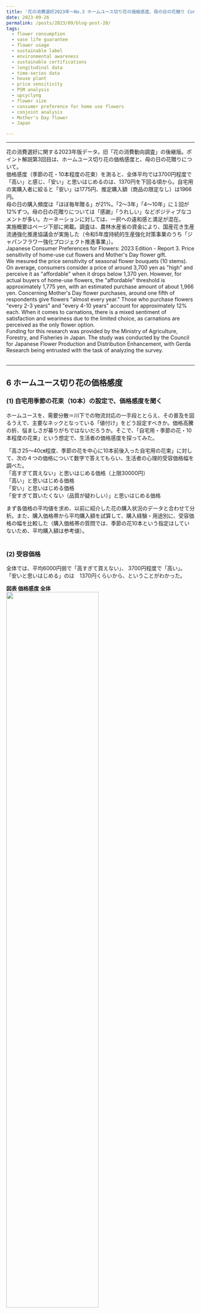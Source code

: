 ```yaml
---
title: '花の消費選好2023年～No.3 ホームユース切り花の価格感度、母の日の花贈り Consumer Preferences for Flowers Japan 2023 - No.3 Price sensitivity for home use cut flowers and Mothers Day flower gift'  
date: 2023-09-26
permalink: /posts/2023/09/blog-post-20/
tags:
  - flower consumption
  - vase life guarantee
  - flower usage
  - sustainable label
  - environmental awareness
  - sustainable certifications
  - longitudinal data
  - time-series data
  - house plant
  - price sensitivity
  - PSM analysis
  - upcyclyng
  - flower size
  - consumer preference for home use flowers
  - conjoint analysis
  - Mother's Day flower
  - Japan  

---
```

___

花の消費選好に関する2023年版データ。旧「花の消費動向調査」の後継版。ポイント解説第3回目は、ホームユース切り花の価格感度と、母の日の花贈りについて。    
価格感度（季節の花・10本程度の花束）を測ると、全体平均では3700円程度で「高い」と感じ、「安い」と思いはじめるのは、1370円を下回る頃から。自宅用の実購入者に絞ると「安い」は1775円、推定購入額（商品の限定なし）は1966円。  
母の日の購入頻度は「ほぼ毎年贈る」が21%。「2～3年」「4～10年」に１回が 12%ずつ。母の日の花贈りについては「感謝」「うれしい」などポジティブなコメントが多い。カーネーションに対しては、一択への違和感と満足が混在。  
実施概要はページ下部に掲載。調査は、農林水産省の資金により、国産花き生産流通強化推進協議会が実施した（令和5年度持続的生産強化対策事業のうち「ジャパンフラワー強化プロジェクト推進事業」）。  
Japanese Consumer Preferences for Flowers: 2023 Edition - Report 3. Price sensitivity of home-use cut flowers and Mother's Day flower gift.  
We mesured the price sensitivity of seasonal flower bouquets (10 stems).  On average, consumers consider a price of around 3,700 yen as "high" and perceive it as "affordable" when it drops below 1,370 yen. However, for actual buyers of home-use flowers, the "affordable" threshold is approximately 1,775 yen, with an estimated purchase amount of about 1,966 yen.  Concerning Mother's Day flower purchases, around one fifth of respondents give flowers "almost every year." Those who purchase flowers "every 2-3 years" and "every 4-10 years" account for approximately 12% each.  When it comes to carnations, there is a mixed sentiment of satisfaction and weariness due to the limited choice, as carnations are perceived as the only flower option.   
Funding for this research was provided by the Ministry of Agriculture, Forestry, and Fisheries in Japan. The study was conducted by the Council for Japanese Flower Production and Distribution Enhancement, with Gerda Research being entrusted with the task of analyzing the survey.  
<br>
***

## 6 ホームユース切り花の価格感度 
### (1) 自宅用季節の花束（10本）の設定で、価格感度を聞く　  
ホームユースを、需要分散＝川下での物流対応の一手段ととらえ、その普及を図るうえで、主要なネックとなっている「値付け」をどう設定すべきか。価格高騰の折、悩ましさが募りがちではないだろうか。そこで、「自宅用・季節の花・10本程度の花束」という想定で、生活者の価格感度を探ってみた。  

「高さ25～40㎝程度、季節の花を中心に10本前後入った自宅用の花束」に対して、次の４つの価格について数字で答えてもらい、生活者の心理的受容価格幅を調べた。  
「高すぎて買えない」と思いはじめる価格（上限30000円）  
「高い」と思いはじめる価格  
「安い」と思いはじめる価格  
「安すぎて買いたくない（品質が疑わしい）」と思いはじめる価格  

 まず各価格の平均値を求め、以前に紹介した花の購入状況のデータと合わせて分析。また、購入価格帯から平均購入額を試算して、購入経験・用途別に、受容価格の幅を比較した（購入価格帯の質問では、季節の花10本という指定はしていないため、平均購入額は参考値）。  
<br>

### (2) 受容価格
全体では、平均6000円弱で「高すぎて買えない」、
3700円程度で「高い」。  
「安いと思いはじめる」のは　1370円くらいから、ということがわかった。  
  
**図表 価格感度 全体**  
<img src="https://github.com/gerdaresearch/gerdaresearch.github.io/assets/90994591/e6732eeb-f13f-479e-9f11-c0b6e8d9de1b" width="70%" height="70%">
<br>

自宅用の花の実購入者に絞ると、もう少し許容範囲が上で、平均購入額は1966円となり、「安い」と思う価格＝1775円を1割程度上回る額を払ったようである。ただし、平均購入額については参考値としたい。値は購入価格帯の質問から計算しており、そこでは「季節の花10本」という限定はないからである。  

一方、「安い」と思いはじめる平均額は、この1年花を買っていない人では 1250円、花を買ったことのない人では 980円で、実購入者より500～800円程度低い。想定購入額は、それぞれ、1036円、1171円（10000円以上の外れ値を除くと865円）となる。 
いま花を買っていない「未顧客」向けには、「安い」を若干下回る価格でお買い得感を持たせないと、手が出にくいかもしれない。  
<br>

**図表 購入経験別　価格感度**  
![Fig2_price_figure](https://github.com/gerdaresearch/gerdaresearch.github.io/assets/90994591/72f2950c-bebf-44cc-ba3f-d13099bdf113)

<br>

### (3) PSM（価格感度測定）
この設問では、PSM（Price Sensitivity Measurement（価格感度測定））の枠組みを援用した。PSMは価格受容性調査の一つで、メーカーや小売で、値付けや価格戦略において、非常に普及しているマーケティング・リサーチ手法である。  
PSMでは、商品・サービスについて、生活者の「内的参照価格」を探り、商品・サービスに対する許容額の「幅」を推測する。
PSMで指標とされる4つの価格を、以下に掲げる。いずれも、「高すぎる」「高い」「安い」「安すぎる」のうち2つの線が交わる交点にあり、プライシング（値付け）の際に考慮すべき次元を表す。  
<br>

**図表 値付け時に考慮すべき4つの次元**

<img src="https://github.com/gerdaresearch/gerdaresearch.github.io/assets/90994591/127b014b-561d-43d4-a07a-152f237889e5" width="70%" height="70%">
<br>
<br>

「最適価格」（「高すぎる」と「安すぎる」の交点）は、高すぎも安すぎもしない、つまり、お客さんにとって、価格面での拒否感が最小になる地点である。ただ、利益が上がる点かどうかは、別の問題である。  

「妥協価格」は、そのカテゴリーの商品の相場感に近い。「この品なら、これくらいするものだろう」と、お客さんが心理的に妥協する価格。図表はインテージのシステムの計算で、特に妥協価格では、安い、高い双方が競り合う、生活者の心理の曖昧さを織り込んだ表現になっていることに注意。   
自宅用の花の実購入者を対象にしたグラフでは、平均購入額は1970円で、「最適価格」（1390円）と「妥協価格」（2270円）の間に位置している。縦軸は累積％で、x軸の値に至るまでの選択率の累積値を表す。  

「下限価格」（1010円）は、「高い」と「安すぎる」の交点で、この金額を下回るにつれて、品質への不安が優勢になっていく。図では、最適価格を下回ったところで、それまで1割もいなかった「安すぎて買いたくない」が（左上にむかって）急増し、「下限価格」を下回ると（だいたい1000円以下）、うなぎ登りに「買いたくない」が増していく様子がわかるだろう。  

「上限価格」（3900円）は、「高すぎる」と「安い」の均衡点である。これ以上の価格では「高すぎる」が急上昇し、量はさばけなくなる。スペックを上げても購入されなくなっていく閾値なので、全体の売上の最大化を考えれば、価格政策的に「上限」になるという理屈である。  
ただし、これは一般論にすぎない。供給そのものが限られている場合、レアもの、特別な新商品、ブランド品など、意図的にこの額より上回る値付けをして、プレミアム感を出すという価格戦略も選択肢である。供給が絞られ、かつ魅力ある商品なら、上限価格を超えても「高すぎて買えない」とは思わない顧客層はいるので、この人たちにフォーカスした値付けをすればよい。  

価格感度は、店のステータスや業態によっても異なると考えられるので、顧客の利用状況の調査で業態・店舗別に同じ質問をしてみると、興味深い結果になるかもしれない。  

<br>

**図表 PSM　最適・妥協・上限・下限価格 自宅用の花 購入者**  

![Fig4_PSM_buyer_intage](https://github.com/gerdaresearch/gerdaresearch.github.io/assets/90994591/5ef09301-d22e-495b-a41b-2871274cde4e)

<br>


## 7. 母の日の花贈り経験
### (1) 母の日の花贈り頻度  
需要（物流）が集中する典型的物日として、「母の日」に注目し、購入頻度と生活者の感じ方を聞いてみた。  
母の日の花贈り頻度は、「ほぼ毎年贈る」が全体の21%。ついで、「2～3年に1回」と「4～10年に１回」が1割台でほぼ並ぶ。  
全体の15%は、「贈らない・贈れない」（母親が存在しない、贈っても拒否されたなど）。  

**図表 母の日の花贈り 頻度**  

<img src="https://github.com/gerdaresearch/gerdaresearch.github.io/assets/90994591/c1ded791-6b53-4820-a127-80e9e80c45b4" width="70%" height="70%">
<br>
<br>


### (2) 母の日の花贈り 経験と意見（自由回答から）
母の日と花について、自由回答を分類した。

一番多いのは「なし・特になし」139人。具体的な書き込みでは、最多が「感謝」48人、「喜ばれる」44人、「いいこと」（31名）など。  
カーネーションについては、シンプルに肯定的に受け入れている人たちと、「一択に違和感」「カーネーションや紫陽花以外を選ぶ」など、飽和感漂うコメントが混在している。ただし、カーネーションは定番で選びやすく、満足している人は、特に意見をしないサイレント・マジョリティであるかもしれない。  
贈られる側の世話の手間を考慮して、「枯れる・世話が大変」（22人）と考える人たちもいる。「喜ばれない」ため花を選ばない人たちも、一定数存在（「母は花が嫌い」など14人）。「花以外」を選ぶ人も多い（26人）。  
花と他のカテゴリーの品のコラボでの贈り方「花にプラスα」（4人）には、まだ伸びしろがある。先に、購入価格帯のデータで明らかになったように、1500円以下のカジュアルなブーケのギフトには一定の需要があるので、取り組む価値はあるかもしれない。  

なお、ここでは、簡易的に各人のコメントを1人1カテゴリーに限定して振り分けた。文を品詞に分解した形態素単位での分析ではない。同じ分類でも、ニュアンスに揺らぎがある。個々の自由回答は、全体の単純集計表とともに、報告書に公表予定。  
<br>
  
**図表 母の日の花贈り 自由回答 主な内容**

<img src="https://github.com/gerdaresearch/gerdaresearch.github.io/assets/90994591/4c276cf1-2dff-4c2e-8336-2b34ee7cf0a8" width="80%" height="70%">

###### 出典：国産花き生産流通強化推進協議会（2023）「花の消費選好」（調査委託：ゲルダ・リサーチ）
<br>
<br>

***

### 調査概要
### 概要
花の消費動向と環境意識について、継続調査。現在は農林水産省の実証事業として、国産花き生産流通強化推進協議会が実施。主要な設問の枠組みと2017年以前のデータについては、認証会社であるMPSジャパンから提供を受けた。2023年度は、物流課題対処として規格や価格関連の新項目を設けた。  
調査、分析、報告：青木恭子  

### 実施方法  
日時：2023年8月13日（月）～8月14日（火）   
調査方法：インターネット・アンケート（「インテージ」のモニター対象）  
回答者：日本国内の20～50代男女、全500名  

### 設問項目
消費関連の継続データを蓄積。一方、2023年は、物流2024年問題関連のセクションも設けた。一部項目はブログでは省略。  
● 花、植物の購入（継続）  
    今年1年の花および植物の購入率、購入用途、経路、金額、頻度、購入する日や場面、重視点、購入内容  
● 日持ち保証販売（継続）   
    家庭での花の管理状況、日持ち保証販売の認知率、利用率、利用意向  
● 表示、認証、環境対応（継続）  
    表示の重視点、環境ラベルの認知率・購入率、栽培情報重視度  
● 物流課題対処　最適サイズ、規格外・未利用部位ニーズ、物日（2023年度特別調査）  
  好まれるサイズ、アップサイクルの選好、ホームユースの価格感度、物日の購入状況：母の日の花贈り  
   

#### この記事の引用例  以下は例。著者の解釈も含める場合は、著者名でも可。この通りでなくてもよい。  
出典：国産花き生産流通強化推進協議会（2023）「花の消費選好 2023年」（調査委託：ゲルダ・リサーチ）  
出典：青木恭子（2023）「花の消費選好」国産花き生産流通強化推進協議会  
Source: Aoki, Kyoko (2023) *Consumer Preferences for Flowers Japan 2023.* Council for Japanese Flower Production and Distribution Enhancement.   
<br>
本調査は、農林水産省の助成で実施された。  
This research was funded by the Ministry of Agriculture, Forestry and Fisheries, Japan.  
 [花の消費動向2023年_本文リンク_Link_report 準備中　Coming soon](https://www.researchgate.net/profile/Kyoko-Aoki)  
<br>
###### 免責事項　本報告書作成に当たっては、細心の注意を払って作業を行なっていますが、万一情報に誤りがあった場合でも、本団体及び著者は一切の責任を負いかねます。また、内容を読者がご利用あるいは引用されることにより、副次的に発生したトラブルや損失についても同様です。本サイトの内容は、予告なしに更新や削除されることがあります。ご了承ください。   
___
